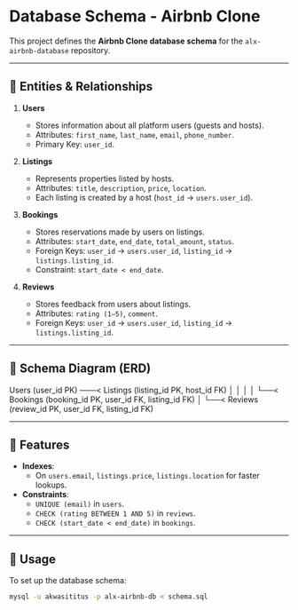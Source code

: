 # Database Schema - Airbnb Clone

This project defines the **Airbnb Clone database schema** for the `alx-airbnb-database` repository.

---

## 📌 Entities & Relationships

1. **Users**
   - Stores information about all platform users (guests and hosts).
   - Attributes: `first_name`, `last_name`, `email`, `phone_number`.
   - Primary Key: `user_id`.

2. **Listings**
   - Represents properties listed by hosts.
   - Attributes: `title`, `description`, `price`, `location`.
   - Each listing is created by a host (`host_id` → `users.user_id`).

3. **Bookings**
   - Stores reservations made by users on listings.
   - Attributes: `start_date`, `end_date`, `total_amount`, `status`.
   - Foreign Keys: `user_id` → `users.user_id`, `listing_id` → `listings.listing_id`.
   - Constraint: `start_date < end_date`.

4. **Reviews**
   - Stores feedback from users about listings.
   - Attributes: `rating (1–5)`, `comment`.
   - Foreign Keys: `user_id` → `users.user_id`, `listing_id` → `listings.listing_id`.

---

## 📌 Schema Diagram (ERD)

Users (user_id PK) ───< Listings (listing_id PK, host_id FK)
│ │
│ │
└──< Bookings (booking_id PK, user_id FK, listing_id FK)
│
└──< Reviews (review_id PK, user_id FK, listing_id FK)


---

## 📌 Features

- **Indexes**:
  - On `users.email`, `listings.price`, `listings.location` for faster lookups.
- **Constraints**:
  - `UNIQUE (email)` in `users`.
  - `CHECK (rating BETWEEN 1 AND 5)` in `reviews`.
  - `CHECK (start_date < end_date)` in `bookings`.

---

## 📌 Usage

To set up the database schema:

```bash
mysql -u akwasititus -p alx-airbnb-db < schema.sql

